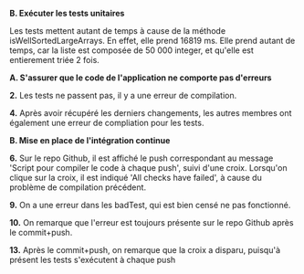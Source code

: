 __B. Exécuter les tests unitaires__  
  
Les tests mettent autant de temps à cause de la méthode isWellSortedLargeArrays.
En effet, elle prend 16819 ms.
Elle prend autant de temps, car la liste est composée de 50 000 integer, et qu'elle est entierement triée 2 fois.  
  
  
__A. S'assurer que le code de l'application ne comporte pas d'erreurs__  
  
__2.__ Les tests ne passent pas, il y a une erreur de compilation.  
  
__4.__ Après avoir récupéré les derniers changements, les autres membres ont également une erreur de compliation pour les tests.  
  
  
__B. Mise en place de l'intégration continue__  
  
__6.__ Sur le repo Github, il est affiché le push correspondant au message 'Script pour compiler le code à chaque push', suivi d'une croix.
Lorsqu'on clique sur la croix, il est indiqué 'All checks have failed', à cause du problème de compilation précédent.  
  
__9.__ On a une erreur dans les badTest, qui est bien censé ne pas fonctionné.  
  
__10.__ On remarque que l'erreur est toujours présente sur le repo Github après le commit+push.  
  
__13.__ Après le commit+push, on remarque que la croix a disparu, puisqu'à présent les tests s'exécutent à chaque push  
